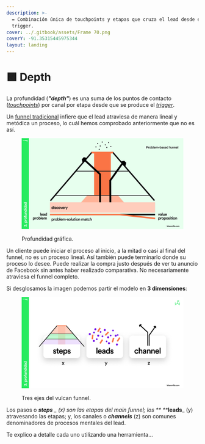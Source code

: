 ```yaml
---
description: >-
  = Combinación única de touchpoints y etapas que cruza el lead desde el
  trigger.
cover: ../.gitbook/assets/Frame 70.png
coverY: -91.35315445975344
layout: landing
---
```


# 🟩 Depth

La profundidad (_**"depth"**_) es una suma de los puntos de contacto ([_touchpoints_](../hype/touchpoints.md)) por canal por etapa desde que se produce el [_trigger_](../hype/trigger.md).

Un [funnel tradicional](../fundamentals/marketing-funnel.md) infiere que el lead atraviesa de manera lineal y metódica un proceso, lo cuál hemos comprobado anteriormente que no es así.

<figure><img src="../.gitbook/assets/depthgraph.png" alt=""><figcaption><p>Profundidad gráfica.</p></figcaption></figure>

Un cliente puede iniciar el proceso al inicio, a la mitad o casi al final del funnel, no es un proceso lineal. Así también puede terminarlo donde su proceso lo desee. Puede realizar la compra justo después de ver tu anuncio de Facebook sin antes haber realizado comparativa. No necesariamente atraviesa el funnel completo.

Si desglosamos la imagen podemos partir el modelo en **3 dimensiones**:

<figure><img src="../.gitbook/assets/Frame 44 (3).png" alt=""><figcaption><p>Tres ejes del vulcan funnel.</p></figcaption></figure>

Los pasos o _**steps** _ (x) son las etapas del main funnel; los ** **_**leads**_ (y) atravesando las etapas; y, los canales o _**channels**_ (z) son comunes denominadores de procesos mentales del lead.

Te explico a detalle cada uno utilizando una herramienta...
